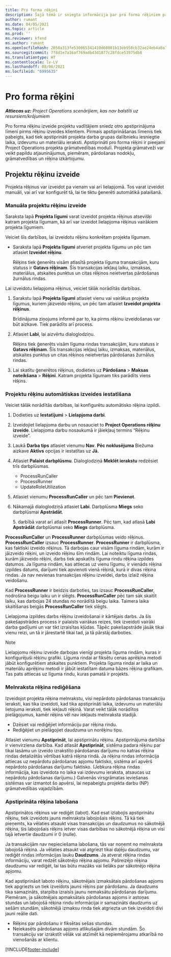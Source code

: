 ```yaml
---
title: Pro forma rēķini
description: Šajā tēmā ir sniegta informācija par pro forma rēķiniem programmā Project Operations.
author: rumant
ms.date: 04/05/2021
ms.topic: article
ms.prod: ''
ms.reviewer: kfend
ms.author: rumant
ms.openlocfilehash: 2050a313fe530065341410d60801b13eb958cb32ae24eb4a0a71ab7ea5061881
ms.sourcegitcommit: 7f8d1e7a16af769adb43d1877c28fdce53975db8
ms.translationtype: HT
ms.contentlocale: lv-LV
ms.lasthandoff: 08/06/2021
ms.locfileid: "6995635"
---
```

# <a name="proforma-invoices"></a>Pro forma rēķini

_**Attiecas uz:** Project Operations scenārijiem, kas nav balstīti uz resursiem/krājumiem_

Pro forma rēķinu izveide projektu vadītājiem sniedz otro apstiprinājuma līmeni pirms rēķinu izveides klientiem. Pirmais apstiprināšanas līmenis tiek pabeigts, kad tiek apstiprināti projekta darba grupas dalībnieku iesniegtie laika, izdevumu un materiālu ieraksti. Apstiprināti pro forma rēķini ir pieejami Project Operations projekta grāmatvedības modulī. Projekta grāmatveži var veikt papildu atjauninājumus, piemēram, pārdošanas nodokļu, grāmatvedības un rēķina izkārtojumu.


## <a name="creating-project-invoices"></a>Projektu rēķinu izveide

Projekta rēķinus var izveidot pa vienam vai arī lielapjomā. Tos varat izveidot manuāli, vai arī var konfigurēt tā, lai tie tiktu ģenerēti automātikā palaišanā.

### <a name="manually-create-project-invoices"></a>Manuāla projektu rēķinu izveide 

Saraksta lapā **Projekta līgumi** varat izveidot projekta rēķinus atsevišķi katram projekta līgumam, kā arī var izveidot lielapjoma rēķinus vairākiem projekta līgumiem.

Veiciet šīs darbības, lai izveidotu rēķinu konkrētam projekta līgumam.

- Saraksta lapā **Projekta līgumi** atveriet projekta līgumu un pēc tam atlasiet **Izveidot rēķinu**.

    Rēķins tiek ģenerēts visām atlasītā projekta līguma transakcijām, kuru statuss ir **Gatavs rēķinam**. Šīs transakcijas iekļauj laiku, izmaksas, materiālus, atskaites punktus un citas rēķinos neietvertas pārdošanas žurnālus rindas.

Lai izveidotu lielapjoma rēķinus, veiciet tālāk norādītās darbības.

1. Sarakstu lapā **Projekta līgumi** atlasiet vienu vai vairākus projekta līgumus, kuriem jāizveido rēķins, un pēc tam atlasiet **Izveidot projekta rēķinus**.

    Brīdinājuma ziņojums informē par to, ka pirms rēķinu izveidošanas var būt aizkave. Tiek parādīts arī process.

2. Atlasiet **Labi**, lai aizvērtu dialoglodziņu.

    Rēķins tiek ģenerēts visām līguma rindas transakcijām, kuru statuss ir **Gatavs rēķinam**. Šīs transakcijas iekļauj laiku, izmaksas, materiālus, atskaites punktus un citas rēķinos neietvertas pārdošanas žurnālus rindas.

3. Lai skatītu ģenerētos rēķinus, dodieties uz **Pārdošana** \> **Maksas noteikšana** \> **Rēķini**. Katram projekta līgumam tiks parādīts viens rēķins.

### <a name="set-up-automated-creation-of-project-invoices"></a>Projektu rēķinu automātiskas izveides iestatīšana 

Veiciet tālāk norādītās darbības, lai konfigurētu automātisko rēķina izpildi.

1. Dodieties uz **Iestatījumi** \> **Lielapjoma darbi**.
2. Izveidojiet lielapjoma darbu un nosauciet to **Project Operations rēķinu izveide**. Lielapjoma darbu nosaukumā ir jāiekļauj termins “Rēķinu izveide”.
3. Laukā **Darba tips** atlasiet vienumu **Nav**. **Pēc noklusējuma** Biežuma aizkave **Aktīvs** opcijas ir iestatītas uz **Jā.**
4. Atlasiet **Palaist darbplūsmu**. Dialoglodziņā **Meklēt ierakstu** redzēsiet trīs darbplūsmas.

    - ProcessRunCaller
    - ProcessRunner
    - UpdateRoleUtilization

5. Atlasiet vienumu **ProcessRunCaller** un pēc tam **Pievienot**.
6. Nākamajā dialoglodziņā atlasiet **Labi**. Darbplūsma **Miegs** seko darbplūsmai **Apstrādāt**.

    5. darbībā varat arī atlasīt **ProcessRunner**. Pēc tam, kad atlasā **Labi** **Apstrādāt** darbplūsmai seko **Miegs** darbplūsma.

**ProcessRunCaller** un **ProcessRunner** darbplūsmas veido rēķinus. **ProcessRunCaller** izsauc **ProcessRunner**. **ProcessRunner** ir darbplūsma, kas faktiski izveido rēķinus. Tā darbojas caur visām līguma rindām, kurām ir jāizveido rēķini, un izveido rēķinu šīm rindām. Lai noteiktu līguma rindas, kurām jāizveido rēķini, darbs tiek apskatīts līguma rindu rēķina izpildes datumos. Ja līguma rindām, kas attiecas uz vienu līgumu, ir vienāds rēķina izpildes datums, darījumi tiek apvienoti vienā rēķinā, kurā ir divas rēķina rindas. Ja nav nevienas transakcijas rēķinu izveidei, darbs izlaiž rēķina veidošanu.

Kad **ProcessRunner** ir beidzis darboties, tas izsauc **ProcessRunCaller**, nodrošina beigu laiku un ir slēgts. **ProcessRunCaller** pēc tam sāk skaitīt laiku, kas darbojas 24 stundas no norādītā beigu laika. Taimera laika skaitīšanas beigās **ProcessRunCaller** tiek slēgts.

Lielapjoma izpildes darbs rēķinu izveidošanai ir kārtējais darbs. Ja šis pakešapstrādes process ir palaists vairākas reizes, tiek izveidoti vairāki darba gadījumi un var tikt izraisītas kļūdas. Tāpēc pakešapstrāde jāsāk tikai vienu reizi, un tā ir jārestartē tikai tad, ja tā pārstāj darboties.

> [!NOTE]
> Lielapjomu rēķinu izveide darbojas vienīgi projekta līguma rindām, kuras ir konfigurējuši rēķinu grafiki. Līguma rindai ar fiksētu cenas aprēķina metodi jābūt konfigurētiem atskaites punktiem. Projekta līguma rindai ar laika un materiālu aprēķinu metodi ir jābūt iestatītam datuma bāzes rēķina grafikam. Tas pats attiecas uz līguma rindu, kuras pamatā ir projekts.      
 
### <a name="edit-a-draft-invoice"></a>Melnraksta rēķina rediģēšana

Izveidojot projekta rēķina melnrakstu, visi nepārdoto pārdošanas transakciju ieraksti, kas tika izveidoti, kad tika apstiprināti laika, izdevumu un materiālu lietojuma ieraksti, tiek iekļauti rēķinā. Varat veikt tālāk norādītos pielāgojumus, kamēr rēķins vēl nav iekļauts melnraksta stadijā.

- Dzēsiet vai rediģējiet informāciju par rēķina rindu.
- Rediģējiet un pielāgojiet daudzuma un norēķinu tipu.

Atlasiet vienumu **Apstiprināt**, lai apstiprinātu rēķinu. Apstiprinājuma darbība ir vienvirziena darbība. Kad atlasāt **Apstiprināt**, sistēma padara rēķinu par tikai lasāmu un izveido izrakstīto pārdošanas darījumu no katras rēķina rindas detalizētās vērtības katrā rēķina rindā. Ja rēķina rindas informācija attiecas uz nepārdotu pārdošanas apjomu faktisko, sistēma arī apvērš nepārdoto pārdošanas darījumu faktisko. (Jebkura rēķina rindas informācija, kas izveidota no laika vai izdevumu ieraksta, atsaucas uz nepārdotu pārdošanas darījumu.) Galvenās virsgrāmatas ieviešanas sistēmas var izmantot šo apvērsi, lai nepabeigtu projekta darbu (NP) grāmatvedības vajadzībām.

### <a name="correct-a-confirmed-invoice"></a>Apstiprināta rēķina labošana

Apstiprinātos rēķinus var rediģēt (labot). Kad esat izlabojis apstiprinātu rēķinu, tiek izveidots jauns melnraksta labojošais rēķins. Tā kā tiek pieņemts, ka vēlaties atsaukt visas transakcijas un daudzumus no sākotnējā rēķina, šis labojošais rēķins ietver visas darbības no sākotnējā rēķina un visi tajā ietvertie daudzumi ir 0 (nulle).

Ja transakcijām nav nepieciešama labošana, tās var noņemt no melnraksta labojošā rēķina. Ja vēlaties atsaukt vai atgriezt tikai daļēju daudzumu, var rediģēt rindas informācijas lauku **Daudzums**. Ja atverat rēķina rindas informāciju, varat redzēt sākotnējo rēķina apjomu. Pašreizējo rēķina daudzumu var rediģēt, lai tas būtu mazāks vai lielāks par sākotnējo rēķina apjomu.

Kad apstiprināsit laboto rēķinu, sākotnējais izmaksātais pārdošanas apjoms tiek apgriezts un tiek izveidots jauns rēķins par pārdošanu. Ja daudzums tika samazināts, starpība izraisīs jaunu nemaksātu pārdošanas darījumu. Piemēram, ja sākotnējais apmaksātais pārdošanas apjoms ir astoņas stundas un labojošā rēķina rindu informācijai ir samazināts daudzums uz sešām stundām, sākotnējā izmaksu rinda tiek atgriezta un tiek izveidoti divi jauni reālie dati.

- Rēķins par pārdošanu ir fiksētas sešas stundas.
- Neiekasēts pārdošanas apjoms atlikušajām divām stundām. Šo transakciju var izrakstīt vēlāk vai atzīmēt kā nepiemērojamu atkarībā no vienošanās ar klientu.


[!INCLUDE[footer-include](../includes/footer-banner.md)]
